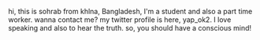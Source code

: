 hi, this is sohrab from khlna, Bangladesh, I'm a student and also a part time worker. wanna contact me? my twitter profile is here, yap_ok2. I love speaking and also to hear the truth. so, you should have a conscious mind!
